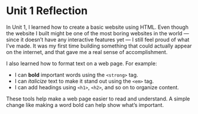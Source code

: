 # Unit 1 Reflection

In Unit 1, I learned how to create a basic website using HTML. Even though the website I built might be one of the most boring websites in the world — since it doesn’t have any interactive features yet — I still feel proud of what I’ve made. It was my first time building something that could actually appear on the internet, and that gave me a real sense of accomplishment.

I also learned how to format text on a web page. For example:

- I can **bold** important words using the `<strong>` tag.
- I can *italicize* text to make it stand out using the `<em>` tag.
- I can add headings using `<h1>`, `<h2>`, and so on to organize content.

These tools help make a web page easier to read and understand. A simple change like making a word bold can help show what’s important.
